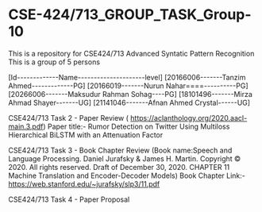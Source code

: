 # CSE-424/713_GROUP_TASK_Group-10

This is a repository for CSE424/713 Advanced Syntatic Pattern Recognition 
This is a group of 5 persons

[Id-------------Name---------------------level]
[20166006-------Tanzim Ahmed-------------PG]
[20166019-------Nurun Nahar====----------PG]
[20266006-------Maksudur Rahman Sohag----PG]
[18101496-------Mirza Ahmad Shayer-------UG]
[21141046-------Afnan Ahmed Crystal------UG]

CSE424/713 Task 2 - Paper Review ( https://aclanthology.org/2020.aacl-main.3.pdf)
Paper title:- Rumor Detection on Twitter Using Multiloss Hierarchical BiLSTM with an Attenuation Factor

CSE424/713 Task 3 - Book Chapter Review
(Book name:Speech and Language Processing. Daniel Jurafsky & James H. Martin. Copyright © 2020. All rights reserved. Draft of December 30, 2020.
CHAPTER 11 Machine Translation and Encoder-Decoder Models)
Book Chapter Link:-  https://web.stanford.edu/~jurafsky/slp3/11.pdf

CSE424/713 Task 4 - Paper  Proposal
